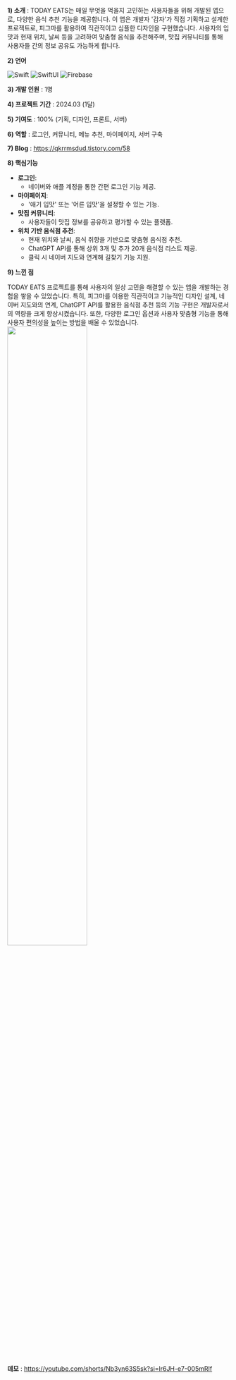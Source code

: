 **1) 소개**  : TODAY EATS는 매일 무엇을 먹을지 고민하는 사용자들을 위해 개발된 앱으로, 다양한 음식 추천 기능을 제공합니다. 이 앱은 개발자 '감자'가 직접 기획하고 설계한 프로젝트로, 피그마를 활용하여 직관적이고 심플한 디자인을 구현했습니다. 사용자의 입맛과 현재 위치, 날씨 등을 고려하여 맞춤형 음식을 추천해주며, 맛집 커뮤니티를 통해 사용자들 간의 정보 공유도 가능하게 합니다.

**2) 언어** 

![Swift](https://img.shields.io/badge/Swift-F05138?style=flat&logo=Swift&logoColor=white)
![SwiftUI](https://img.shields.io/badge/SwfitUI-F05138?style=flat&logo=SwfitUI&logoColor=white)
![Firebase](https://img.shields.io/badge/Firebase-FCA28?style=flat&logo=Firebase&logoColor=white)

**3) 개발 인원** : 1명

**4) 프로젝트 기간** : 2024.03 (1달)

**5) 기여도** : 100% (기획, 디자인, 프론트, 서버)

**6) 역할** : 로그인, 커뮤니티, 메뉴 추천, 마이페이지, 서버 구축

**7) Blog** : https://qkrrmsdud.tistory.com/58

**8) 핵심기능**

- **로그인**:
    - 네이버와 애플 계정을 통한 간편 로그인 기능 제공.
- **마이페이지**:
    - '애기 입맛' 또는 '어른 입맛'을 설정할 수 있는 기능.
- **맛집 커뮤니티**:
    - 사용자들이 맛집 정보를 공유하고 평가할 수 있는 플랫폼.
- **위치 기반 음식점 추천**:
    - 현재 위치와 날씨, 음식 취향을 기반으로 맞춤형 음식점 추천.
    - ChatGPT API를 통해 상위 3개 및 추가 20개 음식점 리스트 제공.
    - 클릭 시 네이버 지도와 연계해 길찾기 기능 지원.

**9) 느낀 점**

TODAY EATS 프로젝트를 통해 사용자의 일상 고민을 해결할 수 있는 앱을 개발하는 경험을 쌓을 수 있었습니다. 특히, 피그마를 이용한 직관적이고 기능적인 디자인 설계, 네이버 지도와의 연계, ChatGPT API를 활용한 음식점 추천 등의 기능 구현은 개발자로서의 역량을 크게 향상시켰습니다. 또한, 다양한 로그인 옵션과 사용자 맞춤형 기능을 통해 사용자 편의성을 높이는 방법을 배울 수 있었습니다.
<img src="https://github.com/Park-kxng/TODAY-EATS/assets/114843604/1be5015e-371d-46d7-9321-706e2e4d4e81" width="60%" height="60%">

**데모** :
https://youtube.com/shorts/Nb3yn63S5sk?si=lr6JH-e7-005mRIf
